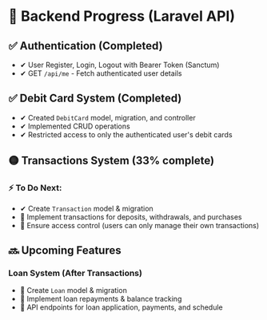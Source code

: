 # 🚀 Backend Progress (Laravel API)

## ✅ Authentication (Completed)
- ✔ User Register, Login, Logout with Bearer Token (Sanctum)
- ✔ GET `/api/me` - Fetch authenticated user details

## ✅ Debit Card System (Completed)
- ✔ Created `DebitCard` model, migration, and controller
- ✔ Implemented CRUD operations
- ✔ Restricted access to only the authenticated user's debit cards

## 🟡 Transactions System (33% complete)
### ⚡ To Do Next:
- ✔ Create `Transaction` model & migration
- 🔲 Implement transactions for deposits, withdrawals, and purchases
- 🔲 Ensure access control (users can only manage their own transactions)

## 🔜 Upcoming Features
### Loan System (After Transactions)
- 🔲 Create `Loan` model & migration
- 🔲 Implement loan repayments & balance tracking
- 🔲 API endpoints for loan application, payments, and schedule